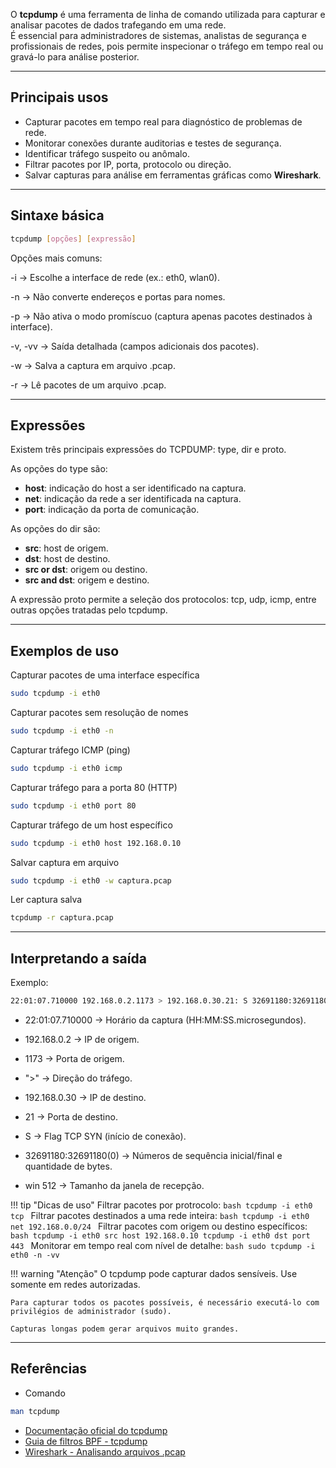 
O **tcpdump** é uma ferramenta de linha de comando utilizada para capturar e analisar pacotes de dados trafegando em uma rede.  
É essencial para administradores de sistemas, analistas de segurança e profissionais de redes, pois permite inspecionar o tráfego em tempo real ou gravá-lo para análise posterior.

---

## Principais usos

- Capturar pacotes em tempo real para diagnóstico de problemas de rede.  
- Monitorar conexões durante auditorias e testes de segurança.  
- Identificar tráfego suspeito ou anômalo.  
- Filtrar pacotes por IP, porta, protocolo ou direção.  
- Salvar capturas para análise em ferramentas gráficas como **Wireshark**.  

---

## Sintaxe básica

```bash
tcpdump [opções] [expressão]
```

Opções mais comuns:  

-i <interface> → Escolhe a interface de rede (ex.: eth0, wlan0).  

-n → Não converte endereços e portas para nomes.  

-p → Não ativa o modo promíscuo (captura apenas pacotes destinados à interface).  

-v, -vv → Saída detalhada (campos adicionais dos pacotes).  

-w <arquivo> → Salva a captura em arquivo .pcap.  

-r <arquivo> → Lê pacotes de um arquivo .pcap.  

---

## Expressões

Existem três principais expressões do TCPDUMP: type, dir e proto.

As opções do type são:  
- **host**: indicação do host a ser identificado na captura.    
- **net**: indicação da rede a ser identificada na captura.  
- **port**: indicação da porta de comunicação.  

As opções do dir são:  
- **src**: host de origem.  
- **dst**: host de destino.  
- **src or dst**: origem ou destino.  
- **src and dst**: origem e destino.  

A expressão proto permite a seleção dos protocolos: tcp, udp, icmp, entre outras opções tratadas pelo tcpdump.



---

## Exemplos de uso

Capturar pacotes de uma interface específica
```bash
sudo tcpdump -i eth0
```
Capturar pacotes sem resolução de nomes
```bash
sudo tcpdump -i eth0 -n
```
Capturar tráfego ICMP (ping)
```bash
sudo tcpdump -i eth0 icmp
```
Capturar tráfego para a porta 80 (HTTP)
```bash
sudo tcpdump -i eth0 port 80
```
Capturar tráfego de um host específico
```bash
sudo tcpdump -i eth0 host 192.168.0.10
```
Salvar captura em arquivo
```bash
sudo tcpdump -i eth0 -w captura.pcap
```
Ler captura salva
```bash
tcpdump -r captura.pcap
```

---

## Interpretando a saída

Exemplo:
```bash
22:01:07.710000 192.168.0.2.1173 > 192.168.0.30.21: S 32691180:32691180(0) win 512
```

- 22:01:07.710000 → Horário da captura (HH:MM:SS.microsegundos).  

- 192.168.0.2 → IP de origem.  

- 1173 → Porta de origem.  

- ">" → Direção do tráfego.  

- 192.168.0.30 → IP de destino.  

- 21 → Porta de destino.  

- S → Flag TCP SYN (início de conexão).  

- 32691180:32691180(0) → Números de sequência inicial/final e quantidade de bytes.  

- win 512 → Tamanho da janela de recepção.  

!!! tip "Dicas de uso"
    Filtrar pacotes por protrocolo:
    ```bash
    tcpdump -i eth0 tcp
    ```
    Filtrar pacotes destinados a uma rede inteira:
    ```bash
    tcpdump -i eth0 net 192.168.0.0/24
    ```
    Filtrar pacotes com origem ou destino específicos:
    ```bash
    tcpdump -i eth0 src host 192.168.0.10
    tcpdump -i eth0 dst port 443
    ```
    Monitorar em tempo real com nível de detalhe:
    ```bash
    sudo tcpdump -i eth0 -n -vv
    ```

!!! warning "Atenção"
    O tcpdump pode capturar dados sensíveis. Use somente em redes autorizadas.

    Para capturar todos os pacotes possíveis, é necessário executá-lo com privilégios de administrador (sudo).

    Capturas longas podem gerar arquivos muito grandes.

---

## Referências

- Comando  
```bash
man tcpdump
```
- [Documentação oficial do tcpdump](https://www.tcpdump.org/)  
- [Guia de filtros BPF - tcpdump](https://biot.com/capstats/bpf.html)  
- [Wireshark - Analisando arquivos .pcap](https://www.wireshark.org/)